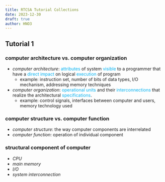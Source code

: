 ```yaml
---
title: RTCSA Tutorial Collections
date: 2023-12-30
draft: true
author: HNO3
---
```

## Tutorial 1

### computer architecture vs. computer organization
- *computer architecture*: <font color="#00b0f0">attributes</font> of system <font color="#00b0f0">visible</font> to a programmer that have a <font color="#00b0f0">direct impact</font> on logical <font color="#00b0f0">execution</font> of program
	- example: instruction set, number of bits of data types, I/O mechanism, addressing memory techniques
- *computer organization*: <font color="#00b0f0">operational units</font> and their <font color="#00b0f0">interconnections</font> that realize the architectural <font color="#00b0f0">specifications</font>.
	- example: control signals, interfaces between computer and users, memory technology used

### computer structure vs. computer function
- *computer structure*: the way computer components are interrelated
- *computer function*: operation of individual component

### structural component of computer
- *CPU*
- *main memory*
- *I/O*
- *system interconnection*
